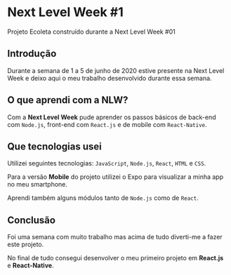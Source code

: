 # Next Level Week #1
Projeto Ecoleta construído durante a Next Level Week #01


## Introdução

Durante a semana de 1 a 5 de junho de 2020 estive presente na Next Level Week e deixo aqui o meu trabalho desenvolvido durante essa semana.

## O que aprendi com a NLW?

Com a **Next Level Week** pude aprender os passos básicos de back-end com `Node.js`, front-end com `React.js` e de mobile com `React-Native`.

## Que tecnologias usei
Utilizei seguintes tecnologias: `JavaScript`, `Node.js`, `React`, `HTML` e `CSS`.

Para a versão **Mobile** do projeto utilizei o Expo para visualizar a minha app no meu smartphone.

Aprendi também alguns módulos tanto de `Node.js` como de `React`.

## Conclusão
Foi uma semana com muito trabalho mas acima de tudo diverti-me a fazer este projeto.

No final de tudo consegui desenvolver o meu primeiro projeto em **React.js** e **React-Native**.
